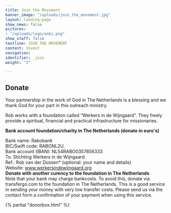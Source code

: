 ```yaml
---
title: Join the Movement
banner_image: "/uploads/join_the_movement.jpg"
layout: landing-page
show_news: false
pictures:
- "/uploads/logo/anbi.png"
show_staff: false
textline: JOIN THE MOVEMENT
content: Invest
navigation: 
identifier: _join
weight: "3"

---
```

## Donate

Your partnership in the work of God in The Netherlands is a blessing and we thank God for your part in this outreach ministry. 

Rob works with a foundation called “Werkers in de Wijngaard”. They freely provide a spiritual, financial and practical infrastructure for missionaries.

**Bank account foundation/charity in The Netherlands (donate in euro's)**

Bank name: Rabobank  
BIC/Swift code: RABONL2U.  
Bank account (IBAN): NL54RABO0357856333  
To: Stichting Werkers in de Wijngaard  
Ref.: Rob van der Dussen* (optional: your name and details)  
Website: www.werkersindewijngaard.org  
**Donate with another curency to the foundation in The Netherlands**  
Note that your bank may charge bankcosts. To avoid this, donate via transfergo.com to the foundation in The Netherlands. This is a good service in sending your money with very low transfer costs. Please send us via the contact form a confirmation of your payment when using this service.  

{% partial "donorbox.html"  %}